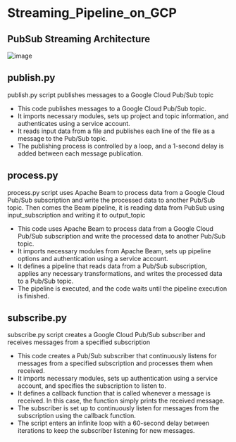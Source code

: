 # Streaming_Pipeline_on_GCP


## PubSub Streaming Architecture
![image](https://github.com/janaom/Streaming_Pipeline_on_GCP/assets/83917694/889166ce-862d-42a7-927e-66d3d4eaf2ed)

## publish.py 
publish.py script publishes messages to a Google Cloud Pub/Sub topic
  - This code publishes messages to a Google Cloud Pub/Sub topic.
  - It imports necessary modules, sets up project and topic information, and authenticates using a service account.
  - It reads input data from a file and publishes each line of the file as a message to the Pub/Sub topic.
  - The publishing process is controlled by a loop, and a 1-second delay is added between each message publication.

## process.py
process.py script uses Apache Beam to process data from a Google Cloud Pub/Sub subscription and write the processed data to another Pub/Sub topic. Then comes the Beam pipeline, it is reading data from PubSub using input_subscription and writing it to output_topic
  - This code uses Apache Beam to process data from a Google Cloud Pub/Sub subscription and write the processed data to another Pub/Sub topic.
  - It imports necessary modules from Apache Beam, sets up pipeline options and authentication using a service account.
  - It defines a pipeline that reads data from a Pub/Sub subscription, applies any necessary transformations, and writes the processed data to a Pub/Sub topic.
  - The pipeline is executed, and the code waits until the pipeline execution is finished.

## subscribe.py
subscribe.py script creates a Google Cloud Pub/Sub subscriber and receives messages from a specified subscription
  - This code creates a Pub/Sub subscriber that continuously listens for messages from a specified subscription and processes them when received.
  - It imports necessary modules, sets up authentication using a service account, and specifies the subscription to listen to.
  - It defines a callback function that is called whenever a message is received. In this case, the function simply prints the received message.
  - The subscriber is set up to continuously listen for messages from the subscription using the callback function.
  - The script enters an infinite loop with a 60-second delay between iterations to keep the subscriber listening for new messages.
